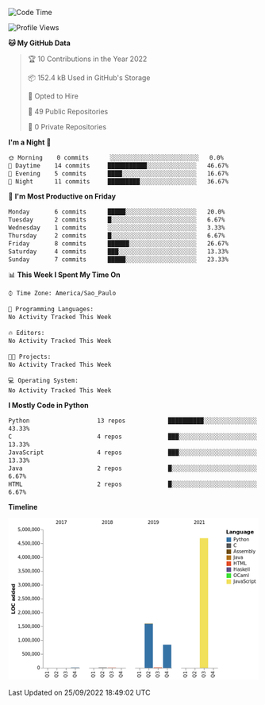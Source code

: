 <!--START_SECTION:waka-->
![Code Time](http://img.shields.io/badge/Code%20Time-0%20secs-blue)

![Profile Views](http://img.shields.io/badge/Profile%20Views-0-blue)

**🐱 My GitHub Data** 

> 🏆 10 Contributions in the Year 2022
 > 
> 📦 152.4 kB Used in GitHub's Storage 
 > 
> 💼 Opted to Hire
 > 
> 📜 49 Public Repositories 
 > 
> 🔑 0 Private Repositories  
 > 
**I'm a Night 🦉** 

```text
🌞 Morning    0 commits      ░░░░░░░░░░░░░░░░░░░░░░░░░   0.0% 
🌆 Daytime    14 commits     ███████████░░░░░░░░░░░░░░   46.67% 
🌃 Evening    5 commits      ████░░░░░░░░░░░░░░░░░░░░░   16.67% 
🌙 Night      11 commits     █████████░░░░░░░░░░░░░░░░   36.67%

```
📅 **I'm Most Productive on Friday** 

```text
Monday       6 commits      █████░░░░░░░░░░░░░░░░░░░░   20.0% 
Tuesday      2 commits      █░░░░░░░░░░░░░░░░░░░░░░░░   6.67% 
Wednesday    1 commits      ░░░░░░░░░░░░░░░░░░░░░░░░░   3.33% 
Thursday     2 commits      █░░░░░░░░░░░░░░░░░░░░░░░░   6.67% 
Friday       8 commits      ██████░░░░░░░░░░░░░░░░░░░   26.67% 
Saturday     4 commits      ███░░░░░░░░░░░░░░░░░░░░░░   13.33% 
Sunday       7 commits      █████░░░░░░░░░░░░░░░░░░░░   23.33%

```


📊 **This Week I Spent My Time On** 

```text
⌚︎ Time Zone: America/Sao_Paulo

💬 Programming Languages: 
No Activity Tracked This Week

🔥 Editors: 
No Activity Tracked This Week

🐱‍💻 Projects: 
No Activity Tracked This Week

💻 Operating System: 
No Activity Tracked This Week

```

**I Mostly Code in Python** 

```text
Python                   13 repos            ██████████░░░░░░░░░░░░░░░   43.33% 
C                        4 repos             ███░░░░░░░░░░░░░░░░░░░░░░   13.33% 
JavaScript               4 repos             ███░░░░░░░░░░░░░░░░░░░░░░   13.33% 
Java                     2 repos             █░░░░░░░░░░░░░░░░░░░░░░░░   6.67% 
HTML                     2 repos             █░░░░░░░░░░░░░░░░░░░░░░░░   6.67%

```


**Timeline**

![Chart not found](https://raw.githubusercontent.com/junglejf/junglejf/main/charts/bar_graph.png) 


 Last Updated on 25/09/2022 18:49:02 UTC
<!--END_SECTION:waka-->
